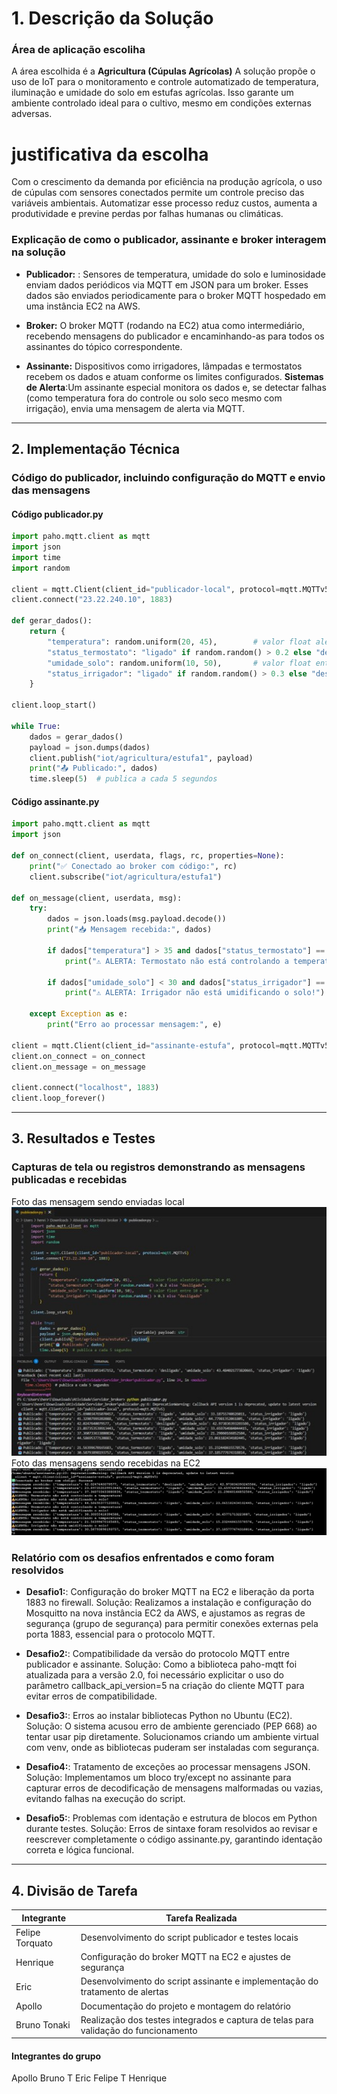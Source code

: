 # **1. Descrição da Solução**
### **Área de aplicação escoliha** 
A área escolhida é a **Agricultura (Cúpulas Agrícolas)**
A solução propõe o uso de IoT para o monitoramento e controle automatizado de temperatura, iluminação e umidade do solo em estufas agrícolas. Isso garante um ambiente controlado ideal para o cultivo, mesmo em condições externas adversas.

# **justificativa da escolha**
Com o crescimento da demanda por eficiência na produção agrícola, o uso de cúpulas com sensores conectados permite um controle preciso das variáveis ambientais. Automatizar esse processo reduz custos, aumenta a produtividade e previne perdas por falhas humanas ou climáticas.

### **Explicação de como o publicador, assinante e broker interagem na solução**

- **Publicador:** : Sensores de temperatura, umidade do solo e luminosidade enviam dados periódicos via MQTT em JSON para um broker. Esses dados são enviados periodicamente para o broker MQTT hospedado em uma instância EC2 na AWS.

- **Broker:** O broker MQTT (rodando na EC2) atua como intermediário, recebendo mensagens do publicador e encaminhando-as para todos os assinantes do tópico correspondente.

- **Assinante:** Dispositivos como irrigadores, lâmpadas e termostatos recebem os dados e atuam conforme os limites configurados.
**Sistemas de Alerta**:Um assinante especial monitora os dados e, se detectar falhas (como temperatura fora do controle ou solo seco mesmo com irrigação), envia uma mensagem de alerta via MQTT.

---

## **2. Implementação Técnica**

### **Código do publicador, incluindo configuração do MQTT e envio das mensagens**

#### Código publicador.py

```python
import paho.mqtt.client as mqtt
import json
import time
import random

client = mqtt.Client(client_id="publicador-local", protocol=mqtt.MQTTv5)
client.connect("23.22.240.10", 1883)

def gerar_dados():
    return {
        "temperatura": random.uniform(20, 45),        # valor float aleatório entre 20 e 45
        "status_termostato": "ligado" if random.random() > 0.2 else "desligado",
        "umidade_solo": random.uniform(10, 50),       # valor float entre 10 e 50
        "status_irrigador": "ligado" if random.random() > 0.3 else "desligado"
    }

client.loop_start()

while True:
    dados = gerar_dados()
    payload = json.dumps(dados)
    client.publish("iot/agricultura/estufa1", payload)
    print("📤 Publicado:", dados)
    time.sleep(5)  # publica a cada 5 segundos

```

#### Código assinante.py

```python
import paho.mqtt.client as mqtt
import json

def on_connect(client, userdata, flags, rc, properties=None):
    print("✅ Conectado ao broker com código:", rc)
    client.subscribe("iot/agricultura/estufa1")

def on_message(client, userdata, msg):
    try:
        dados = json.loads(msg.payload.decode())
        print("📥 Mensagem recebida:", dados)

        if dados["temperatura"] > 35 and dados["status_termostato"] == "ligado":
            print("⚠️ ALERTA: Termostato não está controlando a temperatura!")

        if dados["umidade_solo"] < 30 and dados["status_irrigador"] == "ligado":
            print("⚠️ ALERTA: Irrigador não está umidificando o solo!")

    except Exception as e:
        print("Erro ao processar mensagem:", e)

client = mqtt.Client(client_id="assinante-estufa", protocol=mqtt.MQTTv5)
client.on_connect = on_connect
client.on_message = on_message

client.connect("localhost", 1883)
client.loop_forever()

```
---

## **3. Resultados e Testes**

### Capturas de tela ou registros demonstrando as mensagens publicadas e recebidas

Foto das mensagem sendo enviadas local
![Foto do Código python publicador executando](publicador.jpg)
Foto das mensagens sendo recebidas na EC2
![Foto da EC2 executando o assinante](assinante.jpg)

### **Relatório com os desafios enfrentados e como foram resolvidos**

- **Desafio1:**: Configuração do broker MQTT na EC2 e liberação da porta 1883 no firewall.
Solução: Realizamos a instalação e configuração do Mosquitto na nova instância EC2 da AWS, e ajustamos as regras de segurança (grupo de segurança) para permitir conexões externas pela porta 1883, essencial para o protocolo MQTT.

- **Desafio2:**: Compatibilidade da versão do protocolo MQTT entre publicador e assinante.
Solução: Como a biblioteca paho-mqtt foi atualizada para a versão 2.0, foi necessário explicitar o uso do parâmetro callback_api_version=5 na criação do cliente MQTT para evitar erros de compatibilidade.

- **Desafio3:**: Erros ao instalar bibliotecas Python no Ubuntu (EC2).
Solução: O sistema acusou erro de ambiente gerenciado (PEP 668) ao tentar usar pip diretamente. Solucionamos criando um ambiente virtual com venv, onde as bibliotecas puderam ser instaladas com segurança.

- **Desafio4:**: Tratamento de exceções ao processar mensagens JSON.
Solução: Implementamos um bloco try/except no assinante para capturar erros de decodificação de mensagens malformadas ou vazias, evitando falhas na execução do script.

- **Desafio5:**: Problemas com identação e estrutura de blocos em Python durante testes.
Solução: Erros de sintaxe foram resolvidos ao revisar e reescrever completamente o código assinante.py, garantindo identação correta e lógica funcional.


--- 

## 4. Divisão de Tarefa

| Integrante           | Tarefa Realizada                                                                                   |
|----------------------|---------------------------------------------------------------------------------------------------|
| Felipe Torquato      | Desenvolvimento do script publicador e testes locais                                              |
| Henrique             | Configuração do broker MQTT na EC2 e ajustes de segurança                                         |
| Eric                 | Desenvolvimento do script assinante e implementação do tratamento de alertas                      |
| Apollo               | Documentação do projeto e montagem do relatório                                                   |
| Bruno Tonaki         | Realização dos testes integrados e captura de telas para validação do funcionamento               |


#### **Integrantes do grupo**

Apollo
Bruno T
Eric
Felipe T
Henrique
